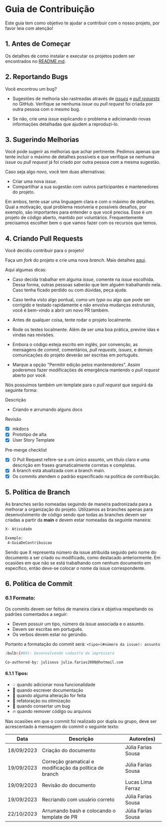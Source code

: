 # Guia de Contribuição

Este guia tem como objetivo te ajudar a contribuir com o nosso projeto, por favor leia com atenção!

## 1. Antes de Começar

Os detalhes de como instalar e executar os projetos podem ser encontrados no [README.md](https://github.com/fga-eps-mds/2023.2-PCGO-DOC#readme).

## 2. Reportando Bugs

Você encontrou um bug?

- Sugestões de melhoria são rastreadas através de [_issues_](https://guides.github.com/features/issues/) e [_pull requests_](https://guides.github.com/activities/hello-world/#pr) no GitHub. Verifique se nenhuma _issue_ ou _pull request_ foi criada por outra pessoa com o mesmo bug.

- Se não, crie uma _issue_ explicando o problema e adicionando novas informações detalhadas que ajudem a reproduzi-lo.

## 3. Sugerindo Melhorias

Você pode sugerir as melhorias que achar pertinente. Pedimos apenas que tente incluir o máximo de detalhes possíveis e que verifique se nenhuma _issue_ ou _pull request_ já foi criado por outra pessoa com a mesma sugestão.

Caso seja algo novo, você tem duas alternativas:

- Criar uma nova _issue_.
- Compartilhar a sua sugestão com outros participantes e mantenedores do projeto.

Em ambos, tente usar uma linguagem clara e com o máximo de detalhes. Qual a motivação, qual problema resolveria e possíveis desafios, por exemplo, são importantes para entender o que você precisa. Esse é um projeto de código aberto, mantido por voluntários. Frequentemente precisamos escolher bem o que vamos fazer com os recursos que temos.

## 4. Criando Pull Requests

Você decidiu contribuir para o projeto!

Faça um _fork_ do projeto e crie uma nova _branch_.
Mais detalhes [aqui](https://help.github.com/pt/enterprise/2.17/user/github/collaborating-with-issues-and-pull-requests/creating-a-pull-request-from-a-fork).


Aqui algumas dicas:

- Caso decida trabalhar em alguma _issue_, comente na _issue_ escolhida. Dessa forma, outras pessoas saberão que tem alguém trabalhando nela. Caso tenha ficado perdido ou com dúvidas, peça ajuda.

- Caso tenha visto algo pontual, como um _typo_ ou algo que pode ser corrigido e testado rapidamente e não envolva mudanças estruturais, você é bem-vindo a abrir um novo PR também.

- Antes de qualquer coisa, tente rodar o projeto localmente.

- Rode os testes localmente. Além de ser uma boa prática, previne idas e vindas nas revisões.

- Embora o código esteja escrito em inglês, por convenção, as mensagens de _commit_, comentários, _pull requests_, _issues_, e demais comunicações do projeto deverão ser escritas em português.

- Marque a opção "Permitir edição pelos mantenedores". Assim poderemos fazer modificações de emergência mantendo o _pull request_ aberto por você.


Nós possuimos também um template para o _pull request_ que seguirá da seguinte forma:

Descrição
- Criando e arrumando alguns docs

 Revisão 
<!-- Verifica se os critérios estabelecidos na issue foram realizados -->
- [x] mkdocs 
- [x] Prototipo de alta
- [x] User  Story Template

 Pre-merge checklist 

- [x] O Pull Request refere-se a um único assunto, um título claro e uma descrição em frases gramaticalmente corretas e completas.
- [x] A branch está atualizada com a branch main.
- [x] Os commits atendem o padrão especificado na política de contribuição.

## 5. Política de Branch

As branches serão nomeadas seguindo de maneira padronizada para a melhorar a organização do projeto. Utilizamos as branches apenas para desenvolvimento de código sendo que todas as branches devem ser criadas a partir da **main** e devem estar nomeadas da seguinte maneira:


```bash
X- Atividade 

Exemplo: 
 4-GuiaDeContribuicao
```

Sendo que X representa número da issue atribuída seguido pelo nome do documento a ser criado ou modificado, como destacado anteriormente. Em ocasiões em que não se está trabalhando com nenhum documento em específico, então deve-se colocar o nome da issue correspondente.

## 6. Política de Commit

### 6.1 Formato:

Os commits devem ser feitos de maneira clara e objetiva respeitando os padrões comentados a seguir:

- Devem possuir um tipo, número da issue associada e o assunto.
- Devem ser escritas em português.
- Os verbos devem estar no gerúndio.

Portanto a formatação do commit será: `<tipo>(#número da issue): assunto`

```bash
:bulb:(#04): Desenvolvendo cadastro da impressora

Co-authored-by: julisous julia.farias2000@hotmail.com

```

#### 6.1.1 Tipos:
- :bulb: quando adicionar nova funcionalidade
- :pencil: quando escrever documentação
- :repeat: quando alguma alteração for feita
- :racehorse: refatoração ou otimização
- :bug: quando consertar um bug
- :fire: quando remover código ou arquivos

Nas ocasiões em que o commit foi realizado por dupla ou grupo, deve ser acrescentado à mensagem do commit o seguinte texto:



|**Data**|**Descrição**|**Autore(es)**|
|--------|-------------|--------------|
|18/09/2023| Criação do documento | Júlia Farias Sousa |
|19/09/2023| Correção gramatical e modificação da política de branch | Júlia Farias Sousa |
|19/09/2023| Revisão do documento | Lucas Lima Ferraz |
|19/09/2023| Recriando com usuário correto | Júlia Farias Sousa |
|22/10/2023| Arrumando bash e colocando o template de PR | Júlia Farias Sousa |





